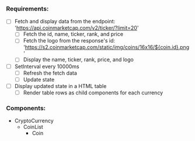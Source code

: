 ### Requirements: 

- [ ] Fetch and display data from the endpoint: 'https://api.coinmarketcap.com/v2/ticker/?limit=20'
    - [ ] Fetch the id, name, ticker, rank, and price
    - [ ] Fetch the logo from the response's id: 'https://s2.coinmarketcap.com/static/img/coins/16x16/${coin.id}.png'
    - [ ] Display the name, ticker, rank, price, and logo
- [ ] SetInterval every 10000ms
    - [ ] Refresh the fetch data 
    - [ ] Update state
- [ ] Display updated state in a HTML table
    - [ ] Render table rows as child components for each currency

### Components:

* CryptoCurrency
    * CoinList
        * Coin

